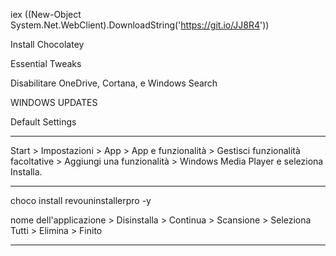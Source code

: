 iex ((New-Object System.Net.WebClient).DownloadString('https://git.io/JJ8R4'))

Install Chocolatey

Essential Tweaks

Disabilitare OneDrive, Cortana, e Windows Search

WINDOWS UPDATES

Default Settings

-----------------------

Start > Impostazioni  > App  > App e funzionalità > Gestisci funzionalità facoltative > Aggiungi una funzionalità > Windows Media Player e seleziona Installa.

-----------------------

choco install revouninstallerpro -y

nome dell'applicazione > Disinstalla > Continua > Scansione > Seleziona Tutti > Elimina > Finito

-----------------------
